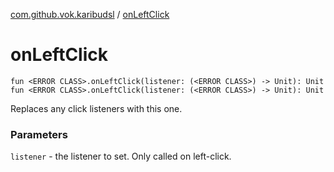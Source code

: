[com.github.vok.karibudsl](index.md) / [onLeftClick](.)

# onLeftClick

`fun <ERROR CLASS>.onLeftClick(listener: (<ERROR CLASS>) -> Unit): Unit`
`fun <ERROR CLASS>.onLeftClick(listener: (<ERROR CLASS>) -> Unit): Unit`

Replaces any click listeners with this one.

### Parameters

`listener` - the listener to set. Only called on left-click.